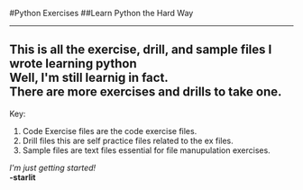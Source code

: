 #Python Exercises
##Learn Python the Hard Way

---
This is all the exercise, drill, and sample files I wrote learning python  
Well, I'm still learnig in fact.  
There are more exercises and drills to take one.  
---

Key:  
1. Code Exercise files are the code exercise files.  
2. Drill files this are self practice files related to the ex files.  
3. Sample files are text files essential for file manupulation exercises.  

*I'm just getting started!*  
**-starlit**  
